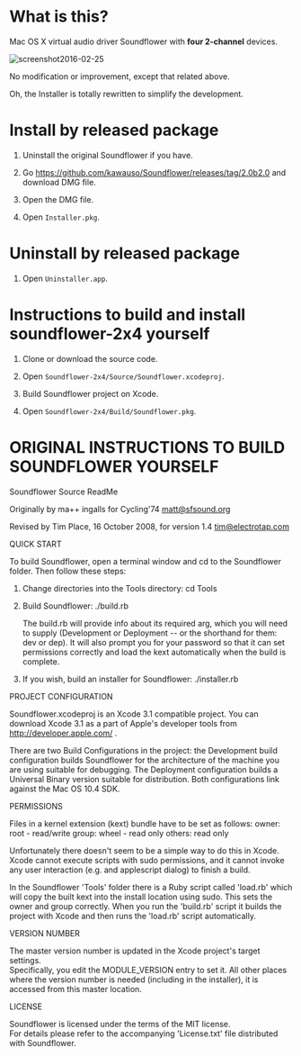 
# What is this?

Mac OS X virtual audio driver Soundflower with **four 2-channel** devices.

![screenshot2016-02-25](https://cloud.githubusercontent.com/assets/446522/13327430/269d8cc8-dc2d-11e5-8415-dfe3a91ed060.png)

No modification or improvement, except that related above.

Oh, the Installer is totally rewritten to simplify the development.


# Install by released package

1.	Uninstall the original Soundflower if you have.

2.	Go https://github.com/kawauso/Soundflower/releases/tag/2.0b2.0
	and download DMG file.

3.	Open the DMG file.

4.	Open `Installer.pkg`.


# Uninstall by released package

1.	Open `Uninstaller.app`.


# Instructions to build and install soundflower-2x4 yourself

1.	Clone or download the source code.

2.	Open `Soundflower-2x4/Source/Soundflower.xcodeproj`.

3.	Build Soundflower project on Xcode.

4.	Open `Soundflower-2x4/Build/Soundflower.pkg`.


# ORIGINAL INSTRUCTIONS TO BUILD SOUNDFLOWER YOURSELF


Soundflower Source ReadMe

Originally by ma++ ingalls for Cycling'74
matt@sfsound.org

Revised by Tim Place, 16 October 2008, for version 1.4 
tim@electrotap.com



QUICK START

To build Soundflower, open a terminal window and cd to the Soundflower folder.  Then follow these steps:

1.	Change directories into the Tools directory:
	cd Tools
	
2.	Build Soundflower:
	./build.rb

	The build.rb will provide info about its required arg, which you will need to supply 
	(Development or Deployment -- or the shorthand for them: dev or dep).
	It will also prompt you for your password so that it can set permissions correctly 
	and load the kext automatically when the build is complete.

3.	If you wish, build an installer for Soundflower:
	./installer.rb



PROJECT CONFIGURATION

Soundflower.xcodeproj is an Xcode 3.1 compatible project.  You can download Xcode 3.1 as a part of Apple's developer tools from http://developer.apple.com/ .

There are two Build Configurations in the project: the Development build configuration builds Soundflower for the architecture of the machine you are using suitable for debugging. The Deployment configuration builds a Universal Binary version suitable for distribution.  Both configurations link against the Mac OS 10.4 SDK.



PERMISSIONS

Files in a kernel extension (kext) bundle have to be set as follows:
	owner: root - read/write
	group: wheel - read only
	others: read only

Unfortunately there doesn't seem to be a simple way to do this in Xcode.  Xcode cannot execute scripts with sudo permissions, and it cannot invoke any user interaction (e.g. and applescript dialog) to finish a build.  

In the Soundflower 'Tools' folder there is a Ruby script called 'load.rb' which will copy the built kext into the install location using sudo.  This sets the owner and group correctly.  When you run the 'build.rb' script it builds the project with Xcode and then runs the 'load.rb' script automatically.



VERSION NUMBER

The master version number is updated in the Xcode project's target settings.  
Specifically, you edit the MODULE_VERSION entry to set it.  All other places where the version number is needed (including in the installer), it is accessed from this master location.


LICENSE

Soundflower is licensed under the terms of the MIT license.  
For details please refer to the accompanying 'License.txt' file distributed with Soundflower.


